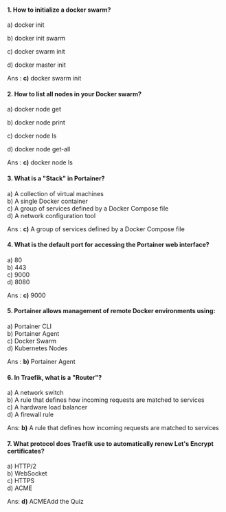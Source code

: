 #### **1. How to initialize a docker swarm?**

 a) docker init
       
b) docker init swarm
       
c) docker swarm init 
       
d) docker master init

Ans : **c)** docker swarm init

#### **2. How to list all nodes in your Docker swarm?**

a) docker node get
       
b) docker node print
       
c) docker node ls
       
d) docker node get-all
 
 Ans : **c)** docker node ls

#### **3. What is a "Stack" in Portainer?**

a) A collection of virtual machines  
b) A single Docker container  
c) A group of services defined by a Docker Compose file  
d) A network configuration tool

Ans :  **c)** A group of services defined by a Docker Compose file

#### **4. What is the default port for accessing the Portainer web interface?**

a) 80  
b) 443  
c) 9000  
d) 8080

Ans :  **c)** 9000

#### **5. Portainer allows management of remote Docker environments using:**

a) Portainer CLI  
b) Portainer Agent  
c) Docker Swarm  
d) Kubernetes Nodes

Ans :  **b)** Portainer Agent

#### **6. In Traefik, what is a "Router"?**

a) A network switch  
b) A rule that defines how incoming requests are matched to services  
c) A hardware load balancer  
d) A firewall rule  

Ans: **b)** A rule that defines how incoming requests are matched to services

#### **7. What protocol does Traefik use to automatically renew Let's Encrypt certificates?**

a) HTTP/2  
b) WebSocket  
c) HTTPS  
d) ACME  

Ans: **d)** ACMEAdd the Quiz
<!--stackedit_data:
eyJoaXN0b3J5IjpbNDg3NzMxNjE2XX0=
-->